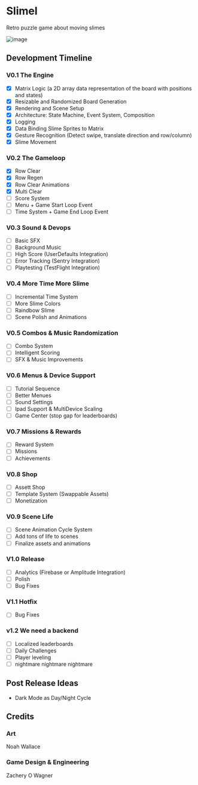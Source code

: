 # Slimel
 Retro puzzle game about moving slimes

![image](https://github.com/ZacheryWagner/SlimeGame/assets/25253120/0b530155-1d6b-416c-ad77-b9a904c41dc7)

## Development Timeline
### V0.1 The Engine
- [x] Matrix Logic (a 2D array data representation of the board with positions and states)
- [x] Resizable and Randomized Board Generation
- [x] Rendering and Scene Setup
- [x] Architecture: State Machine, Event System, Composition
- [x] Logging
- [x] Data Binding Slime Sprites to Matrix
- [x] Gesture Recognition (Detect swipe, translate direction and row/column)
- [x] Slime Movement

### V0.2 The Gameloop
- [x] Row Clear
- [x] Row Regen
- [x] Row Clear Animations
- [x] Multi Clear
- [ ] Score System
- [ ] Menu + Game Start Loop Event
- [ ] Time System + Game End Loop Event

### V0.3 Sound & Devops
- [ ] Basic SFX
- [ ] Background Music
- [ ] High Score (UserDefaults Integration)
- [ ] Error Tracking (Sentry Integration)
- [ ] Playtesting (TestFlight Integration)

### V0.4 More Time More Slime
- [ ] Incremental Time System
- [ ] More Slime Colors
- [ ] Raindbow Slime
- [ ] Scene Polish and Animations

### V0.5 Combos & Music Randomization
- [ ] Combo System
- [ ] Intelligent Scoring
- [ ] SFX & Music Improvements

### V0.6 Menus & Device Support
- [ ] Tutorial Sequence
- [ ] Better Menues
- [ ] Sound Settings
- [ ] Ipad Support & MultiDevice Scaling
- [ ] Game Center (stop gap for leaderboards)

### V0.7 Missions & Rewards
- [ ] Reward System
- [ ] Missions
- [ ] Achievements

### V0.8 Shop
- [ ] Assett Shop
- [ ] Template System (Swappable Assets)
- [ ] Monetization

### V0.9 Scene Life
- [ ] Scene Animation Cycle System
- [ ] Add tons of life to scenes
- [ ] Finalize assets and animations

### V1.0 Release
- [ ] Analytics (Firebase or Amplitude Integration)
- [ ] Polish
- [ ] Bug Fixes

### V1.1 Hotfix
- [ ] Bug Fixes
 
### v1.2 We need a backend
- [ ] Localized leaderboards
- [ ] Daily Challenges
- [ ] Player leveling
- [ ] nightmare nightmare nightmare

## Post Release Ideas
- Dark Mode as Day/Night Cycle

## Credits

### Art
Noah Wallace

### Game Design & Engineering
Zachery O Wagner
